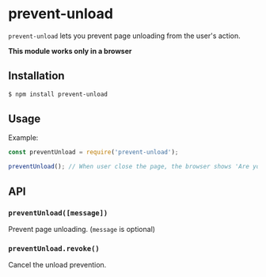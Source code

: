 # prevent-unload

`prevent-unload` lets you prevent page unloading from the user's action.

**This module works only in a browser**

## Installation

```bash
$ npm install prevent-unload
```

## Usage

Example:

```javascript
const preventUnload = require('prevent-unload');

preventUnload(); // When user close the page, the browser shows 'Are you sure?' dialog box.
```

## API

### `preventUnload([message])`

Prevent page unloading. (`message` is optional)

### `preventUnload.revoke()`

Cancel the unload prevention.
